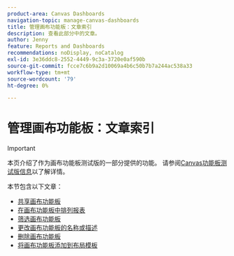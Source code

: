 ```yaml
---
product-area: Canvas Dashboards
navigation-topic: manage-canvas-dashboards
title: 管理画布功能板：文章索引
description: 查看此部分中的文章。
author: Jenny
feature: Reports and Dashboards
recommendations: noDisplay, noCatalog
exl-id: 3e36ddc8-2552-4449-9c3a-3720e0af590b
source-git-commit: fcce7c6b9a2d10069a4b6c50b7b7a244ac538a33
workflow-type: tm+mt
source-wordcount: '79'
ht-degree: 0%

---
```


# 管理画布功能板：文章索引

>[!IMPORTANT]
>
>本页介绍了作为画布功能板测试版的一部分提供的功能。 请参阅[Canvas功能板测试版信息](/help/quicksilver/product-announcements/betas/canvas-dashboards-beta/canvas-dashboards-beta-information.md)以了解详情。

本节包含以下文章：

* [共享画布功能板](/help/quicksilver/reports-and-dashboards/canvas-dashboards/manage-canvas-dashboards/share-canvas-dashboard.md)
* [在画布功能板中排列报表](/help/quicksilver/reports-and-dashboards/canvas-dashboards/manage-canvas-dashboards/arrange-reports-in-dashboard.md)
* [筛选画布功能板](/help/quicksilver/reports-and-dashboards/canvas-dashboards/manage-canvas-dashboards/filter-canvas-dashboard.md)
* [更改画布功能板的名称或描述](/help/quicksilver/reports-and-dashboards/canvas-dashboards/manage-canvas-dashboards/change-name-or-description-of-dashboard.md)
* [删除画布功能板](/help/quicksilver/reports-and-dashboards/canvas-dashboards/manage-canvas-dashboards/delete-a-canvas-dashboard.md)
* [将画布功能板添加到布局模板](/help/quicksilver/reports-and-dashboards/canvas-dashboards/manage-canvas-dashboards/add-dashboard-to-layout-template)

